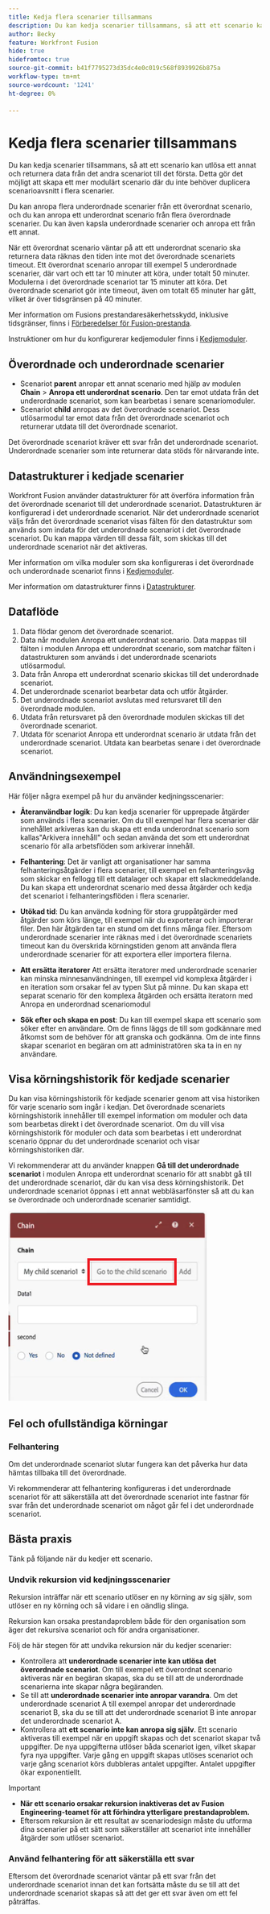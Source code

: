 ```yaml
---
title: Kedja flera scenarier tillsammans
description: Du kan kedja scenarier tillsammans, så att ett scenario kan utlösa ett annat och returnera data från det andra scenariot till det första.
author: Becky
feature: Workfront Fusion
hide: true
hidefromtoc: true
source-git-commit: b41f7795273d35dc4e0c019c568f8939926b875a
workflow-type: tm+mt
source-wordcount: '1241'
ht-degree: 0%

---
```



# Kedja flera scenarier tillsammans

Du kan kedja scenarier tillsammans, så att ett scenario kan utlösa ett annat och returnera data från det andra scenariot till det första. Detta gör det möjligt att skapa ett mer modulärt scenario där du inte behöver duplicera scenarioavsnitt i flera scenarier.

Du kan anropa flera underordnade scenarier från ett överordnat scenario, och du kan anropa ett underordnat scenario från flera överordnade scenarier. Du kan även kapsla underordnade scenarier och anropa ett från ett annat.

När ett överordnat scenario väntar på att ett underordnat scenario ska returnera data räknas den tiden inte mot det överordnade scenariets timeout. Ett överordnat scenario anropar till exempel 5 underordnade scenarier, där vart och ett tar 10 minuter att köra, under totalt 50 minuter. Modulerna i det överordnade scenariot tar 15 minuter att köra. Det överordnade scenariot gör inte timeout, även om totalt 65 minuter har gått, vilket är över tidsgränsen på 40 minuter.

Mer information om Fusions prestandaresäkerhetsskydd, inklusive tidsgränser, finns i [Förberedelser för Fusion-prestanda](/help/workfront-fusion/references/scenarios/fusion-performance-guardrails.md).

Instruktioner om hur du konfigurerar kedjemoduler finns i [Kedjemoduler](/help/workfront-fusion/references/apps-and-modules/tools-and-transformers/chain-modules.md).

## Överordnade och underordnade scenarier

* Scenariot **parent** anropar ett annat scenario med hjälp av modulen **Chain** > **Anropa ett underordnat scenario**. Den tar emot utdata från det underordnade scenariot, som kan bearbetas i senare scenariomoduler.
* Scenariot **child** anropas av det överordnade scenariot. Dess utlösarmodul tar emot data från det överordnade scenariot och returnerar utdata till det överordnade scenariot.

Det överordnade scenariot kräver ett svar från det underordnade scenariot. Underordnade scenarier som inte returnerar data stöds för närvarande inte.

## Datastrukturer i kedjade scenarier

Workfront Fusion använder datastrukturer för att överföra information från det överordnade scenariot till det underordnade scenariot. Datastrukturen är konfigurerad i det underordnade scenariot. När det underordnade scenariot väljs från det överordnade scenariot visas fälten för den datastruktur som används som indata för det underordnade scenariot i det överordnade scenariot. Du kan mappa värden till dessa fält, som skickas till det underordnade scenariot när det aktiveras.

Mer information om vilka moduler som ska konfigureras i det överordnade och underordnade scenariot finns i [Kedjemoduler](/help/workfront-fusion/references/apps-and-modules/tools-and-transformers/chain-modules.md).

Mer information om datastrukturer finns i [Datastrukturer](/help/workfront-fusion/references/mapping-panel/data-types/data-structures.md).

## Dataflöde

1. Data flödar genom det överordnade scenariot.
1. Data når modulen Anropa ett underordnat scenario. Data mappas till fälten i modulen Anropa ett underordnat scenario, som matchar fälten i datastrukturen som används i det underordnade scenariots utlösarmodul.
1. Data från Anropa ett underordnat scenario skickas till det underordnade scenariot.
1. Det underordnade scenariot bearbetar data och utför åtgärder.
1. Det underordnade scenariot avslutas med retursvaret till den överordnade modulen.
1. Utdata från retursvaret på den överordnade modulen skickas till det överordnade scenariot.
1. Utdata för scenariot Anropa ett underordnat scenario är utdata från det underordnade scenariot. Utdata kan bearbetas senare i det överordnade scenariot.

## Användningsexempel

Här följer några exempel på hur du använder kedjningsscenarier:

* **Återanvändbar logik**: Du kan kedja scenarier för upprepade åtgärder som används i flera scenarier. Om du till exempel har flera scenarier där innehållet arkiveras kan du skapa ett enda underordnat scenario som kallas&quot;Arkivera innehåll&quot; och sedan använda det som ett underordnat scenario för alla arbetsflöden som arkiverar innehåll.

* **Felhantering**: Det är vanligt att organisationer har samma felhanteringsåtgärder i flera scenarier, till exempel en felhanteringsväg som skickar en fellogg till ett datalager och skapar ett slackmeddelande. Du kan skapa ett underordnat scenario med dessa åtgärder och kedja det scenariot i felhanteringsflöden i flera scenarier.

* **Utökad tid**: Du kan använda kodning för stora gruppåtgärder med åtgärder som körs länge, till exempel när du exporterar och importerar filer. Den här åtgärden tar en stund om det finns många filer. Eftersom underordnade scenarier inte räknas med i det överordnade scenariets timeout kan du överskrida körningstiden genom att använda flera underordnade scenarier för att exportera eller importera filerna.

* **Att ersätta iteratorer** Att ersätta iteratorer med underordnade scenarier kan minska minnesanvändningen, till exempel vid komplexa åtgärder i en iteration som orsakar fel av typen Slut på minne. Du kan skapa ett separat scenario för den komplexa åtgärden och ersätta iteratorn med Anropa en underordnad scenariomodul

* **Sök efter och skapa en post**: Du kan till exempel skapa ett scenario som söker efter en användare. Om de finns läggs de till som godkännare med åtkomst som de behöver för att granska och godkänna. Om de inte finns skapar scenariot en begäran om att administratören ska ta in en ny användare.

## Visa körningshistorik för kedjade scenarier

Du kan visa körningshistorik för kedjade scenarier genom att visa historiken för varje scenario som ingår i kedjan. Det överordnade scenariets körningshistorik innehåller till exempel information om moduler och data som bearbetas direkt i det överordnade scenariot. Om du vill visa körningshistorik för moduler och data som bearbetas i ett underordnat scenario öppnar du det underordnade scenariot och visar körningshistoriken där.

Vi rekommenderar att du använder knappen **Gå till det underordnade scenariot** i modulen Anropa ett underordnat scenario för att snabbt gå till det underordnade scenariot, där du kan visa dess körningshistorik. Det underordnade scenariot öppnas i ett annat webbläsarfönster så att du kan se överordnade och underordnade scenarier samtidigt.

![Gå till knappen för underordnat scenario](assets/go-to-the-child-button.png)

## Fel och ofullständiga körningar

### Felhantering

Om det underordnade scenariot slutar fungera kan det påverka hur data hämtas tillbaka till det överordnade.

Vi rekommenderar att felhantering konfigureras i det underordnade scenariot för att säkerställa att det överordnade scenariot inte fastnar för svar från det underordnade scenariot om något går fel i det underordnade scenariot.

## Bästa praxis

Tänk på följande när du kedjer ett scenario.

### Undvik rekursion vid kedjningsscenarier

Rekursion inträffar när ett scenario utlöser en ny körning av sig själv, som utlöser en ny körning och så vidare i en oändlig slinga.

Rekursion kan orsaka prestandaproblem både för den organisation som äger det rekursiva scenariot och för andra organisationer.

Följ de här stegen för att undvika rekursion när du kedjer scenarier:

* Kontrollera att **underordnade scenarier inte kan utlösa det överordnade scenariot**. Om till exempel ett överordnat scenario aktiveras när en begäran skapas, ska du se till att de underordnade scenarierna inte skapar några begäranden.
* Se till att **underordnade scenarier inte anropar varandra**. Om det underordnade scenariot A till exempel anropar det underordnade scenariot B, ska du se till att det underordnade scenariot B inte anropar det underordnade scenariot A.
* Kontrollera att **ett scenario inte kan anropa sig själv**. Ett scenario aktiveras till exempel när en uppgift skapas och det scenariot skapar två uppgifter. De nya uppgifterna utlöser båda scenariot igen, vilket skapar fyra nya uppgifter. Varje gång en uppgift skapas utlöses scenariot och varje gång scenariot körs dubbleras antalet uppgifter. Antalet uppgifter ökar exponentiellt.

>[!IMPORTANT]
>
>* **När ett scenario orsakar rekursion inaktiveras det av Fusion Engineering-teamet för att förhindra ytterligare prestandaproblem.**
>* Eftersom rekursion är ett resultat av scenariodesign måste du utforma dina scenarier på ett sätt som säkerställer att scenariot inte innehåller åtgärder som utlöser scenariot.

### Använd felhantering för att säkerställa ett svar

Eftersom det överordnade scenariot väntar på ett svar från det underordnade scenariot innan det kan fortsätta måste du se till att det underordnade scenariot skapas så att det ger ett svar även om ett fel påträffas.
